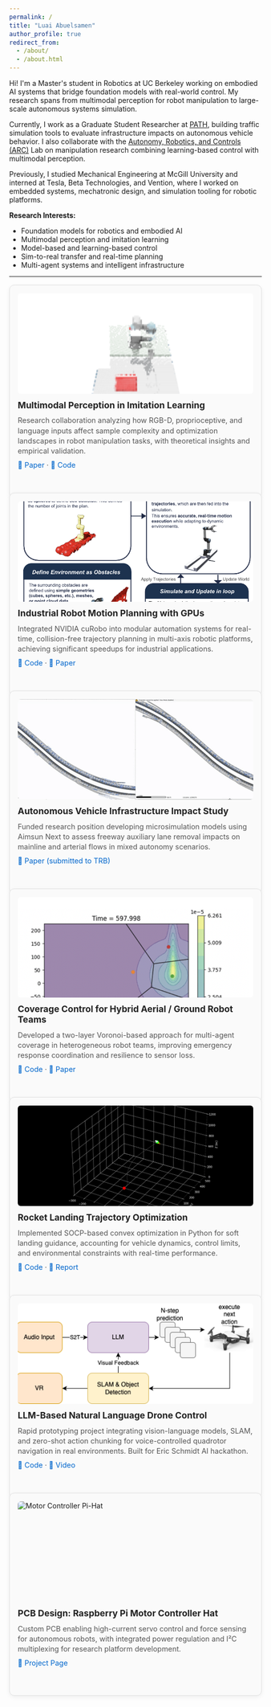 ```yaml
---
permalink: /
title: "Luai Abuelsamen"
author_profile: true
redirect_from: 
  - /about/
  - /about.html
---
```


Hi! I'm a Master's student in Robotics at UC Berkeley working on embodied AI systems that bridge foundation models with real-world control. My research spans from multimodal perception for robot manipulation to large-scale autonomous systems simulation.

Currently, I work as a Graduate Student Researcher at [PATH](https://path.berkeley.edu), building traffic simulation tools to evaluate infrastructure impacts on autonomous vehicle behavior. I also collaborate with the [Autonomy, Robotics, and Controls (ARC)](https://sites.google.com/berkeley.edu/prof-roberto-horowitz/people) Lab on manipulation research combining learning-based control with multimodal perception.

Previously, I studied Mechanical Engineering at McGill University and interned at Tesla, Beta Technologies, and Vention, where I worked on embedded systems, mechatronic design, and simulation tooling for robotic platforms.

**Research Interests:**
- Foundation models for robotics and embodied AI
- Multimodal perception and imitation learning  
- Model-based and learning-based control
- Sim-to-real transfer and real-time planning
- Multi-agent systems and intelligent infrastructure

---

<div class="project-grid">

  <div class="project-card">
    <img src="/images/voxels.png" alt="Multimodal Imitation Learning" />
    <div class="project-content">
      <h3><strong>Multimodal Perception in Imitation Learning</strong></h3>
      <p>Research collaboration analyzing how RGB-D, proprioceptive, and language inputs affect sample complexity and optimization landscapes in robot manipulation tasks, with theoretical insights and empirical validation.</p>
      <p>
        <a href="https://arxiv.org/abs/2508.05077">📄 Paper</a> · 
        <a href="https://github.com/luaiabuelsamen/pick_and_place">🔗 Code</a>
      </p>
    </div>
  </div>

  <div class="project-card">
    <img src="/images/gpu.png" alt="Industrial Robot Motion Planning" />
    <div class="project-content">
      <h3><strong>Industrial Robot Motion Planning with GPUs</strong></h3>
      <p>Integrated NVIDIA cuRobo into modular automation systems for real-time, collision-free trajectory planning in multi-axis robotic platforms, achieving significant speedups for industrial applications.</p>
      <p>
        <a href="https://github.com/luaiabuelsamen/VentionMotionPlanner">🔗 Code</a> · 
        <a href="https://arxiv.org/abs/2508.04146">📄 Paper</a>
      </p>
    </div>
  </div>

  <div class="project-card">
    <img src="/images/traffic.gif" alt="PATH Simulation" />
    <div class="project-content">
      <h3><strong>Autonomous Vehicle Infrastructure Impact Study</strong></h3>
      <p>Funded research position developing microsimulation models using Aimsun Next to assess freeway auxiliary lane removal impacts on mainline and arterial flows in mixed autonomy scenarios.</p>
      <p>
        <a href="https://drive.google.com/file/d/1Uvhiqlq9BkToVlS6ZZTnwhuWWCBXudWC/view?usp=sharing">📄 Paper (submitted to TRB)</a>
      </p>
    </div>
  </div>

  <div class="project-card">
    <img src="/images/CoverageControl.png" alt="Coverage Control" />
    <div class="project-content">
      <h3><strong>Coverage Control for Hybrid Aerial / Ground Robot Teams</strong></h3>
      <p>Developed a two-layer Voronoi-based approach for multi-agent coverage in heterogeneous robot teams, improving emergency response coordination and resilience to sensor loss.</p>
      <p>
        <a href="https://github.com/dHutchings/ME292B/tree/master/final_project">🔗 Code</a> · 
        <a href="https://drive.google.com/file/d/1XoUTgT1_qR2gOTL1xUAzfZ57Qem-vZP6/view">📄 Paper</a>
      </p>
    </div>
  </div>

  <div class="project-card">
    <img src="/images/rocket_trajectory.gif" alt="Rocket Landing Optimization" />
    <div class="project-content">
      <h3><strong>Rocket Landing Trajectory Optimization</strong></h3>
      <p>Implemented SOCP-based convex optimization in Python for soft landing guidance, accounting for vehicle dynamics, control limits, and environmental constraints with real-time performance.</p>
      <p>
        <a href="https://github.com/luaiabuelsamen/SoftLandingMPC">🔗 Code</a> · 
        <a href="https://docs.google.com/document/d/11QCTM3BNVeIW7PA9SoeAVAMo6YDuA-Zh4ko_VKOMwwU/edit?usp=sharing">📄 Report</a>
      </p>
    </div>
  </div>

  <div class="project-card">
    <img src="/images/drone.png" alt="LLM Drone Control" />
    <div class="project-content">
      <h3><strong>LLM-Based Natural Language Drone Control</strong></h3>
      <p>Rapid prototyping project integrating vision-language models, SLAM, and zero-shot action chunking for voice-controlled quadrotor navigation in real environments. Built for Eric Schmidt AI hackathon.</p>
      <p>
        <a href="https://github.com/einjun03/drone_follower">🔗 Code</a> · 
        <a href="https://drive.google.com/file/d/1fDzkQsQkkZZLiuYc3AgknRpwYNpTFnID/view?usp=drive_link">🎥 Video</a>
      </p>
    </div>
  </div>

  <div class="project-card">
    <img src="/images/pihatrobot.gif" alt="Motor Controller Pi-Hat" />
    <div class="project-content">
      <h3><strong>PCB Design: Raspberry Pi Motor Controller Hat</strong></h3>
      <p>Custom PCB enabling high-current servo control and force sensing for autonomous robots, with integrated power regulation and I²C multiplexing for research platform development.</p>
      <p><a href="https://sites.google.com/berkeley.edu/ape-sp25-project-showcase/ape-robot-pi-hat?authuser=0">🔗 Project Page</a></p>
    </div>
  </div>

</div>

<style>
.project-grid {
  display: grid;
  grid-template-columns: repeat(auto-fit, minmax(320px, 1fr));
  gap: 1.5rem;
  margin-top: 1rem;
  align-items: stretch;
}
.project-card {
  border-radius: 10px;
  padding: 1rem;
  background: #fafafa;
  border: 1px solid #e1e1e1;
  box-shadow: 0 3px 8px rgba(0,0,0,0.06);
  transition: transform 0.2s ease, box-shadow 0.2s ease;
  display: flex;
  flex-direction: column;
  height: 100%;
}
.project-card:hover {
  transform: translateY(-3px);
  box-shadow: 0 6px 14px rgba(0,0,0,0.1);
}
.project-card img {
  width: 100%;
  height: 200px;
  object-fit: cover;
  border-radius: 6px;
  margin-bottom: 0.75rem;
}
.project-content {
  flex-grow: 1;
  display: flex;
  flex-direction: column;
}
.project-content h3 {
  margin: 0 0 0.4rem;
  font-size: 1.1rem;
  color: #222;
}
.project-content p {
  margin: 0.25rem 0;
  font-size: 0.9rem;
  line-height: 1.4;
  color: #555;
}
.project-content a {
  text-decoration: none;
  color: #0066cc;
}
.project-content a:hover {
  text-decoration: underline;
}

/* Dark mode support - only when explicitly set by theme */
[data-theme="dark"] .project-card,
.dark .project-card {
  background: #1a1a1a;
  border-color: #333;
}
[data-theme="dark"] .project-content h3,
.dark .project-content h3 {
  color: #ffffff;
}
[data-theme="dark"] .project-content p,
.dark .project-content p {
  color: #cccccc;
}
[data-theme="dark"] .project-content a,
.dark .project-content a {
  color: #66b3ff;
}

/* Fallback for system dark mode preference, but only if theme supports it */
@media (prefers-color-scheme: dark) {
  body.dark-mode .project-card,
  html.dark .project-card {
    background: #1a1a1a;
    border-color: #333;
  }
  body.dark-mode .project-content h3,
  html.dark .project-content h3 {
    color: #ffffff;
  }
  body.dark-mode .project-content p,
  html.dark .project-content p {
    color: #cccccc;
  }
  body.dark-mode .project-content a,
  html.dark .project-content a {
    color: #66b3ff;
  }
}
</style>

